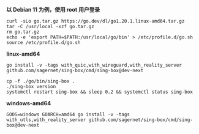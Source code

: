 **以 Debian 11 为例，使用 root 用户登录**

```
curl -sLo go.tar.gz https://go.dev/dl/go1.20.1.linux-amd64.tar.gz
tar -C /usr/local -xzf go.tar.gz
rm go.tar.gz
echo -e 'export PATH=$PATH:/usr/local/go/bin' > /etc/profile.d/go.sh
source /etc/profile.d/go.sh
```

**linux-amd64**

```
go install -v -tags with_quic,with_wireguard,with_reality_server github.com/sagernet/sing-box/cmd/sing-box@dev-next
```

```
cp -f ./go/bin/sing-box .
./sing-box version
systemctl restart sing-box && sleep 0.2 && systemctl status sing-box
```

**windows-amd64**

```
GOOS=windows GOARCH=amd64 go install -v -tags with_utls,with_reality_server github.com/sagernet/sing-box/cmd/sing-box@dev-next
```
